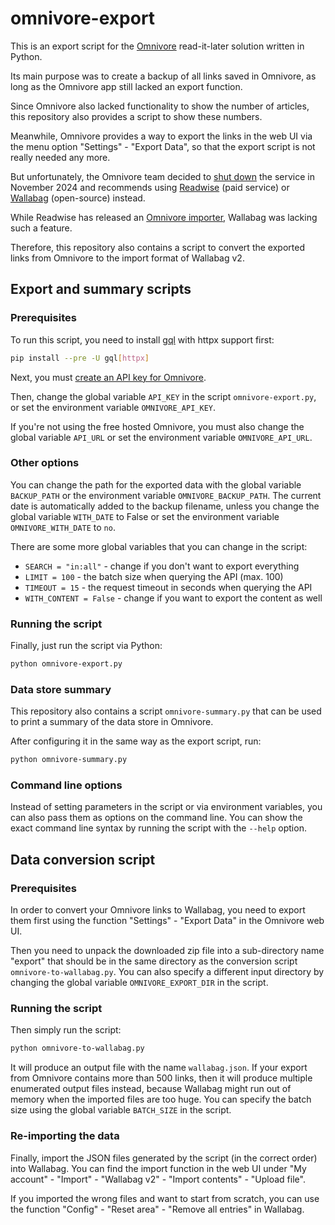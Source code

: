 # omnivore-export

This is an export script for the
[Omnivore](https://github.com/omnivore-app/omnivore)
read-it-later solution written in Python.

Its main purpose was to create a backup of all links saved in Omnivore,
as long as the Omnivore app still lacked an export function.

Since Omnivore also lacked functionality to show the number of articles,
this repository also provides a script to show these numbers.

Meanwhile, Omnivore provides a way to export the links in the web UI
via the menu option "Settings" - "Export Data", so that the export script
is not really needed any more.

But unfortunately, the Omnivore team decided to
[shut down](https://blog.omnivore.app/p/details-on-omnivore-shutting-down)
the service in November 2024 and recommends using
[Readwise](https://readwise.io/) (paid service) or
[Wallabag](https://wallabag.org/) (open-source) instead.

While Readwise has released
an [Omnivore importer](https://x.com/ReadwiseReader/status/1851426417684193527),
Wallabag was lacking such a feature.

Therefore, this repository also contains a script to convert the exported
links from Omnivore to the import format of Wallabag v2.

## Export and summary scripts

### Prerequisites

To run this script, you need to install
[gql](https://github.com/graphql-python/gql) with httpx support first:

```sh
pip install --pre -U gql[httpx]
```

Next, you must
[create an API key for Omnivore](https://omnivore.app/settings/api).

Then, change the global variable `API_KEY`
in the script `omnivore-export.py`,
or set the environment variable `OMNIVORE_API_KEY`.

If you're not using the free hosted Omnivore,
you must also change the global variable `API_URL`
or set the environment variable `OMNIVORE_API_URL`.

### Other options

You can change the path for the exported data
with the global variable `BACKUP_PATH`
or the environment variable `OMNIVORE_BACKUP_PATH`.
The current date is automatically added to the backup filename,
unless you change the global variable `WITH_DATE` to False
or set the environment variable `OMNIVORE_WITH_DATE` to `no`.

There are some more global variables that you can change in the script:

- `SEARCH = "in:all"` - change if you don't want to export everything
- `LIMIT = 100` - the batch size when querying the API (max. 100)
- `TIMEOUT = 15` - the request timeout in seconds when querying the API
- `WITH_CONTENT = False` - change if you want to export the content as well

### Running the script

Finally, just run the script via Python:

```sh
python omnivore-export.py 
```

### Data store summary

This repository also contains a script `omnivore-summary.py`
that can be used to print a summary of the data store in Omnivore.

After configuring it in the same way as the export script, run:

```sh
python omnivore-summary.py 
```

### Command line options

Instead of setting parameters in the script or via environment variables,
you can also pass them as options on the command line. You can show the
exact command line syntax by running the script with the  `--help` option.

## Data conversion script

### Prerequisites

In order to convert your Omnivore links to Wallabag, you need to export them
first using the function "Settings" - "Export Data" in the Omnivore web UI.

Then you need to unpack the downloaded zip file into a sub-directory name
"export" that should be in the same directory as the conversion script
`omnivore-to-wallabag.py`. You can also specify a different input directory
by changing the global variable `OMNIVORE_EXPORT_DIR` in the script.

### Running the script

Then simply run the script:

```sh
python omnivore-to-wallabag.py
```

It will produce an output file with the name `wallabag.json`. If your export
from Omnivore contains more than 500 links, then it will produce multiple
enumerated output files instead, because Wallabag might run out of memory
when the imported files are too huge. You can specify the batch size using
the global variable `BATCH_SIZE` in the script.

### Re-importing the data

Finally, import the JSON files generated by the script (in the correct order)
into Wallabag. You can find the import function in the web UI under
"My account" - "Import" - "Wallabag v2" - "Import contents" - "Upload file".

If you imported the wrong files and want to start from scratch, you can use
the function "Config" - "Reset area" - "Remove all entries" in Wallabag.
